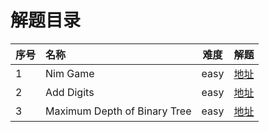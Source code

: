 # 解题目录


序号 | 名称 | 难度 | 解题 
------ | :----- | ----- | -----
1 | Nim Game | easy | [地址](https://github.com/coocon/leetcode/blob/master/easy/Nim_Game.md)
2 | Add Digits | easy | [地址](https://github.com/coocon/leetcode/blob/master/easy/Add_Digits.md)
3 | Maximum Depth of Binary Tree | easy | [地址](https://github.com/coocon/leetcode/blob/master/easy/Maximum_Depth_of_Binary_Tree.md)

